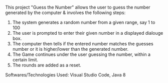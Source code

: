 This project "Guess the Number" allows the user to guess the number generated by the computer & involves the following steps:
1. The system generates a random number from a given range, say 1 to 100
2. The user is prompted to enter their given number in a displayed dialouge box.
3. The computer then tells if the entered number matches the guesses number or it is higher/lower than the generated number.
4. The Game continues under the user guessing the number, within a certain limit.
5. The rounds are added as a reset.

Softwares/Technologies Used: Visual Studio Code, Java 8
